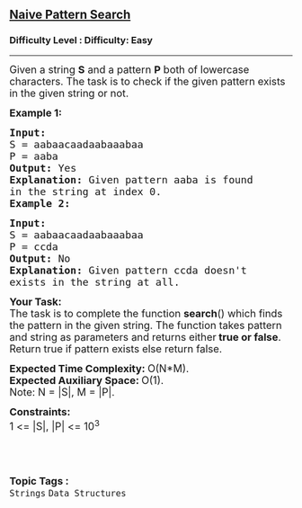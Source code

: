 <h2><a href="https://www.geeksforgeeks.org/problems/naive-pattern-search-1587115620/1?page=1&category=Strings&status=unsolved,attempted&sortBy=accuracy">Naive Pattern Search</a></h2><h3>Difficulty Level : Difficulty: Easy</h3><hr><div class="problems_problem_content__Xm_eO"><p><span style="font-size:18px">Given a string <strong>S</strong> and a pattern <strong>P</strong> both of lowercase characters. The task is to check if the given pattern exists in the given string or not. </span></p>

<p><span style="font-size:18px"><strong>Example 1:</strong></span></p>

<pre><span style="font-size:18px"><strong>Input:
</strong>S = aabaacaadaabaaabaa
P = aaba
<strong>Output: </strong>Yes<strong>
Explanation: </strong>Given pattern aaba is found
in the string at index 0.</span>
<span style="font-size:18px"><strong>Example 2:</strong></span></pre>

<pre><span style="font-size:18px"><strong>Input:
</strong>S = aabaacaadaabaaabaa
P = ccda
<strong>Output: </strong>No<strong>
Explanation: </strong>Given pattern ccda doesn't
exists in the string at all.</span>
</pre>

<p><span style="font-size:18px"><strong>Your Task:</strong><br>
The task is to complete the function <strong>search</strong>() which finds the pattern in the given string. The function takes pattern and string as parameters and returns either<strong> true or false</strong>. Return true if pattern exists else return false.</span></p>

<p><span style="font-size:18px"><strong>Expected Time Complexity:&nbsp;</strong>O(N*M).<br>
<strong>Expected Auxiliary Space:&nbsp;</strong>O(1).<br>
Note: N = |S|, M = |P|.</span></p>

<p><span style="font-size:18px"><strong>Constraints:</strong><br>
1 &lt;= |S|, |P| &lt;= 10<sup>3</sup></span></p>

<p>&nbsp;</p>
</div><br><p><span style=font-size:18px><strong>Topic Tags : </strong><br><code>Strings</code>&nbsp;<code>Data Structures</code>&nbsp;